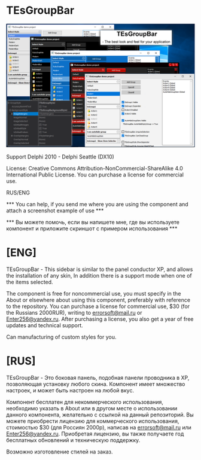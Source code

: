 # TEsGroupBar

![Logo](Logo.png)

Support Delphi 2010 - Delphi Seattle (DX10)

License: 
Creative Commons Attribution-NonCommercial-ShareAlike 4.0 International Public License.
You can purchase a license for commercial use.

RUS/ENG

*** You can help, if you send me where you are using the component and attach a screenshot example of use ***

*** Вы можете помочь, если вы напишете мне, где вы используете компонент и приложите скриншот с примером использования ***

[ENG]
====================================
TEsGroupBar - This sidebar is similar to the panel conductor XP, and allows the installation of any skin, In addition there is a support mode when one of the items selected.

The component is free for noncommercial use, you must specify in the About or elsewhere about using this component, preferably with reference to the repository. You can purchase a license for commercial use, $30 (for the Russians 2000RUR), writing to errorsoft@mail.ru or Enter256@yandex.ru.
After purchasing a license, you also get a year of free updates and technical support.

Can manufacturing of custom styles for you.

[RUS]
====================================
TEsGroupBar - Это боковая панель, подобная панели проводника в XP, позволяющая установку любого скина.
Компонент имеет множество настроек, и может быть настроен на любой вкус.

Компонент бесплатен для некоммерческого использования, необходимо указать в About или в другом месте 
о использовании данного компонента, желательно с ссылкой на данный репозиторий.
Вы можете приобрести лицензию для коммерческого использования, стоимостью $30 (для Россиян 2000р), написав на errorsoft@mail.ru или Enter256@yandex.ru.
Приобретая лицензию, вы также получаете год бесплатных обновлений и техническую поддержку.

Возможно изготовление стилей на заказ.
